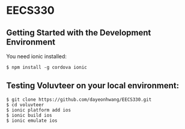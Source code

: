 # EECS330

## Getting Started with the Development Environment 

You need ionic installed:
```
$ npm install -g cordova ionic
```

## Testing Voluvteer on your local environment:
```
$ git clone https://github.com/dayeonhwang/EECS330.git
$ cd voluvteer
$ ionic platform add ios
$ ionic build ios 
$ ionic emulate ios 
```
